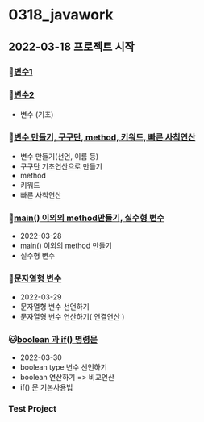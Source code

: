 # 0318_javawork
## 2022-03-18 프로젝트 시작

### :tiger:[변수1](https://github.com/minuk0506/javawork/tree/master/Java_10_Varriable)
### :tiger:[변수2](https://github.com/minuk0506/javawork/tree/master/Java_10_Varriable_02)
* 변수 (기초)


### :rabbit:[변수 만들기, 구구단, method, 키워드, 빠른 사칙연산](https://github.com/minuk0506/javawork/tree/master/Java_10_Varriable_03)
* 변수 만들기(선언, 이름 등)
* 구구단 기초연산으로 만들기
* method
* 키워드
* 빠른 사칙연산

### :dog:[main() 이외의 method만들기, 실수형 변수](https://github.com/minuk0506/javawork/tree/master/Java_10_Varriable_04)
* 2022-03-28
* main() 이외의 method 만들기
* 실수형 변수

### :hamster:[문자열형 변수](https://github.com/minuk0506/javawork/tree/master/Java_10_Varriable_05)
* 2022-03-29
* 문자열형 변수 선언하기
* 문자열형 변수 연산하기( 연결연산 )

### :cat:[boolean 과 if() 명령문](https://github.com/minuk0506/javawork/tree/master/Java_10_Varriable_06)
* 2022-03-30
* boolean type 변수 선언하기
* boolean 연산하기 => 비교연산
* if() 문 기본사용법

### Test Project